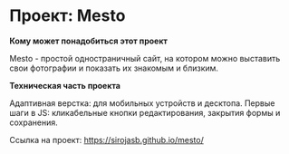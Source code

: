 # Проект: Mesto


**Кому может понадобиться этот проект**

Mesto - простой одностраничный сайт, на котором можно выставить свои фотографии и показать их знакомым и близким.

**Техническая часть проекта**

Адаптивная верстка: для мобильных устройств и десктопа.
Первые шаги в JS: кликабельные кнопки редактирования, закрытия формы и сохранения.

Ссылка на проект: https://sirojasb.github.io/mesto/
